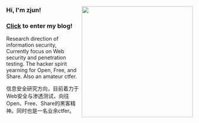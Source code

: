 ### Hi, I'm zjun!                          <img align='right' src="https://profile-counter.glitch.me/z1un/count.svg" width="300">
### [Click](https://www.zjun.info) to enter my blog!         
Research direction of information security, Currently focus on Web security and penetration testing. The hacker spirit yearning for Open, Free, and Share. Also an amateur ctfer.

信息安全研究方向，目前着力于Web安全与渗透测试，向往Open、Free、Share的黑客精神。同时也是一名业余ctfer。
